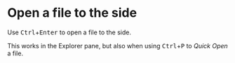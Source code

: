 # Open a file to the side

Use <kbd>Ctrl</kbd>+<kbd>Enter</kbd> to open a file to the side.

This works in the Explorer pane, but also when using <kbd>Ctrl</kbd>+<kbd>P</kbd> to _Quick Open_ a file.

